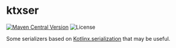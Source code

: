 # ktxser

[![Maven Central Version](https://img.shields.io/maven-central/v/space.iseki.ktxser/ktxser)](https://central.sonatype.com/artifact/space.iseki.ktxser/ktxser)
![License](https://img.shields.io/github/license/iseki0/ktxser)

Some serializers based on [Kotlinx.serialization](https://github.com/Kotlin/kotlinx.serialization) that may be useful.
